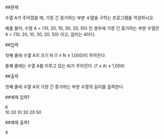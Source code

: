 ##문제

수열 A가 주어졌을 때, 가장 긴 증가하는 부분 수열을 구하는 프로그램을 작성하시오.

예를 들어, 수열 A = {10, 20, 10, 30, 20, 50} 인 경우에 가장 긴 증가하는 부분 수열은 A = {10, 20, 10, 30, 20, 50} 이고, 길이는 4이다.

##입력

첫째 줄에 수열 A의 크기 N (1 ≤ N ≤ 1,000)이 주어진다.

둘째 줄에는 수열 A를 이루고 있는 Ai가 주어진다. (1 ≤ Ai ≤ 1,000)

##출력

첫째 줄에 수열 A의 가장 긴 증가하는 부분 수열의 길이를 출력한다.

##예제 입력1

6  
10 20 10 30 20 50

##예제 출력1

4
